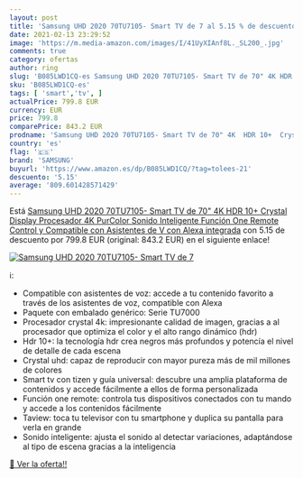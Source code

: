 ```yaml
---
layout: post
title: 'Samsung UHD 2020 70TU7105- Smart TV de 7 al 5.15 % de descuento'
date: 2021-02-13 23:29:52
image: 'https://m.media-amazon.com/images/I/41UyXIAnf8L._SL200_.jpg'
comments: true
category: ofertas
author: ring
slug: 'B085LWD1CQ-es Samsung UHD 2020 70TU7105- Smart TV de 70" 4K HDR 10+...'
sku: 'B085LWD1CQ-es'
tags: [ 'smart','tv', ]
actualPrice: 799.8 EUR
currency: EUR
price: 799.8
comparePrice: 843.2 EUR
prodname: 'Samsung UHD 2020 70TU7105- Smart TV de 70" 4K  HDR 10+  Crystal Display  Procesador 4K  PurColor  Sonido Inteligente  Función One Remote Control y Compatible con Asistentes de V  con Alexa integrada'
country: 'es'
flag: '🇪🇸'
brand: 'SAMSUNG'
buyurl: 'https://www.amazon.es/dp/B085LWD1CQ/?tag=tolees-21'
descuento: '5.15'
average: '809.601428571429'
---
```


Está [Samsung UHD 2020 70TU7105- Smart TV de 70" 4K  HDR 10+  Crystal Display  Procesador 4K  PurColor  Sonido Inteligente  Función One Remote Control y Compatible con Asistentes de V  con Alexa integrada](https://www.amazon.es/dp/B085LWD1CQ/?tag=tolees-21) con 5.15 de descuento por 799.8 EUR (original: 843.2 EUR) en el siguiente enlace!

[![Samsung UHD 2020 70TU7105- Smart TV de 7](https://m.media-amazon.com/images/I/41UyXIAnf8L._SL200_.jpg)](https://www.amazon.es/dp/B085LWD1CQ/?tag=tolees-21)

ℹ️:

- Compatible con asistentes de voz: accede a tu contenido favorito a través de los asistentes de voz, compatible con Alexa
- Paquete con embalado genérico: Serie TU7000
- Procesador crystal 4k: impresionante calidad de imagen, gracias a al procesador que optimiza el color y el alto rango dinámico (hdr)
- Hdr 10+: la tecnología hdr crea negros más profundos y potencía el nivel de detalle de cada escena
- Crystal uhd: capaz de reproducir con mayor pureza más de mil millones de colores
- Smart tv con tizen y guía universal: descubre una amplia plataforma de contenidos y accede fácilmente a ellos de forma personalizada
- Función one remote: controla tus dispositivos conectados con tu mando y accede a los contenidos fácilmente
- Taview: toca tu televisor con tu smartphone y duplica su pantalla para verla en grande
- Sonido inteligente: ajusta el sonido al detectar variaciones, adaptándose al tipo de escena gracias a la inteligencia

[🛒 Ver la oferta!!](https://www.amazon.es/dp/B085LWD1CQ/?tag=tolees-21)
